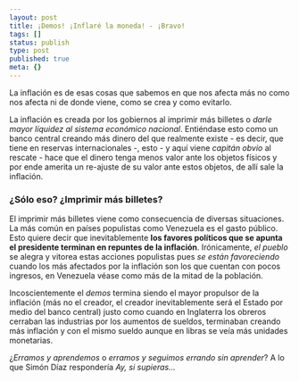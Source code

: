 ```yaml
---
layout: post
title: ¡Demos! ¡Inflaré la moneda! - ¡Bravo!
tags: []
status: publish
type: post
published: true
meta: {}
---
```

La inflación es de esas cosas que sabemos en que nos afecta más no como nos afecta ni de donde viene, como se crea y como evitarlo.

La inflación es creada por los gobiernos al imprimir más billetes o <em>darle mayor líquidez al sistema económico nacional</em>. Entiéndase esto como un banco central creando más dinero del que realmente existe - es decir, que tiene en reservas internacionales -, esto - y aquí viene <em>capitán obvio</em> al rescate - hace que el dinero tenga menos valor ante los objetos físicos y por ende amerita un re-ajuste de su valor ante estos objetos, de allí sale la inflación.

<h3>¿Sólo eso? ¿Imprimir más billetes?</h3>

El imprimir más billetes viene como consecuencia de diversas situaciones. La más común en países populistas como Venezuela es el gasto público. Esto quiere decir que inevitablemente <strong>los favores políticos que se apunta el presidente terminan en repuntes de la inflación</strong>. Irónicamente, <em>el pueblo</em> se alegra y vitorea estas acciones populistas pues <em>se están favoreciendo</em> cuando los más afectados por la inflación son los que cuentan con pocos ingresos, en Venezuela véase como más de la mitad de la población.

Incoscientemente el <em>demos</em> termina siendo el mayor propulsor de la inflación (más no el creador, el creador inevitablemente será el Estado por medio del banco central) justo como cuando en Inglaterra los obreros cerraban las industrias por los aumentos de sueldos, terminaban creando más inflación y con el mismo sueldo aunque en libras se veía más unidades monetarias.

¿<em>Erramos y aprendemos</em> o <em>erramos y seguimos errando sin aprender</em>? A lo que Simón Díaz respondería <em>Ay, si supieras...</em>
